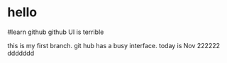 # hello
#learn github
github UI is terrible

this is my first branch. git hub has a busy interface.
today is Nov 222222
ddddddd
